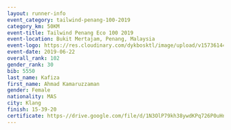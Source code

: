 ```yaml
--- 
layout: runner-info 
event_category: tailwind-penang-100-2019 
category_km: 50KM 
event-title: Tailwind Penang Eco 100 2019 
event-location: Bukit Mertajam, Penang, Malaysia 
event-logo: https://res.cloudinary.com/dykbosktl/image/upload/v1573614442/Logo/Logo_gqlzi3.jpg 
event-date: 2019-06-22 
overall_rank: 102
gender_rank: 30
bib: 5550
last_name: Kafiza
first_name: Ahmad Kamaruzzaman
gender: Female
nationality: MAS
city: Klang
finish: 15-39-20
certificate: https-//drive.google.com/file/d/1N3OlP79kh38ywdKPq726P0uHnrqu93wk/view?usp=sharing
--- 
```

